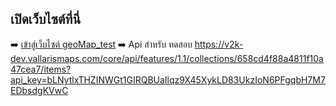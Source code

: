 ## เปิดเว็บไซต์ที่นี่  
➡️ [เข้าสู่เว็บไซต์ geoMap_test](https://babypetch.github.io/geoMap_test/)
➡️ Api สำหรับ ทดสอบ https://v2k-dev.vallarismaps.com/core/api/features/1.1/collections/658cd4f88a4811f10a47cea7/items?api_key=bLNytlxTHZINWGt1GIRQBUaIlqz9X45XykLD83UkzIoN6PFgqbH7M7EDbsdgKVwC
